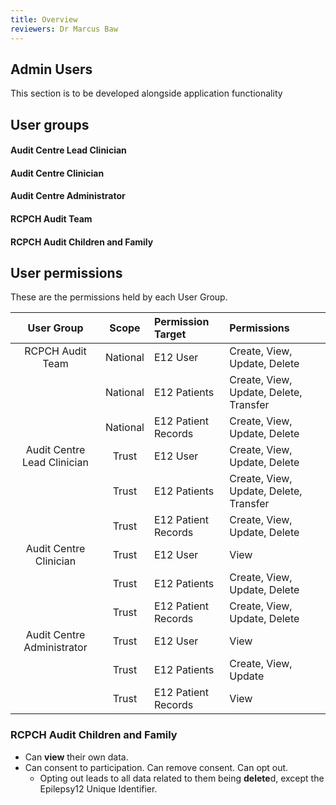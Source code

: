 ```yaml
---
title: Overview
reviewers: Dr Marcus Baw
---
```


## Admin Users

This section is to be developed alongside application functionality

## User groups

#### Audit Centre Lead Clinician

#### Audit Centre Clinician

#### Audit Centre Administrator

#### RCPCH Audit Team

#### RCPCH Audit Children and Family

## User permissions

These are the permissions held by each User Group.

|         User Group          |    Scope     | Permission Target   | Permissions                            |
| :-------------------------: | :----------: | :------------------ | :------------------------------------- |
|      RCPCH Audit Team       |   National   | E12 User            | Create, View, Update, Delete           |
|                             |   National   | E12 Patients        | Create, View, Update, Delete, Transfer |
|                             |   National   | E12 Patient Records | Create, View, Update, Delete           |
| Audit Centre Lead Clinician |    Trust     | E12 User            | Create, View, Update, Delete           |
|                             |    Trust     | E12 Patients        | Create, View, Update, Delete, Transfer |
|                             |    Trust     | E12 Patient Records | Create, View, Update, Delete           |
|   Audit Centre Clinician    | Trust | E12 User            | View                                   |
|                             | Trust | E12 Patients        | Create, View, Update, Delete           |
|                             | Trust | E12 Patient Records | Create, View, Update, Delete           |
| Audit Centre Administrator  | Trust | E12 User            | View                                   |
|                             | Trust | E12 Patients        | Create, View, Update                   |
|                             | Trust | E12 Patient Records | View                                   |

### RCPCH Audit Children and Family

- Can **view** their own data.
- Can consent to participation. Can remove consent. Can opt out.
  - Opting out leads to all data related to them being **delete**d, except the Epilepsy12 Unique Identifier.
